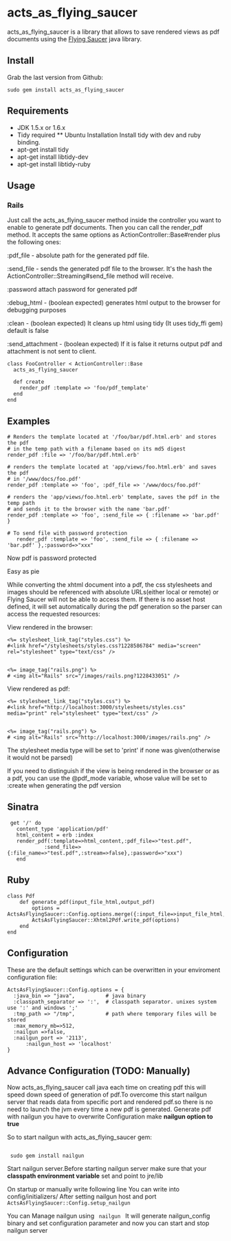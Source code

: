 acts\_as\_flying\_saucer
=====================

acts\_as\_flying\_saucer is a library that allows to save rendered views as pdf documents using the [Flying Saucer][1] java library.

[1]: https://xhtmlrenderer.dev.java.net/

Install
-------

Grab the last version from Github:

    sudo gem install acts_as_flying_saucer


Requirements
------------

* JDK 1.5.x or 1.6.x
* Tidy required
** Ubuntu Installation
 Install tidy with dev and ruby binding.
 * apt-get install tidy
 * apt-get install libtidy-dev
 * apt-get install libtidy-ruby


Usage
-----
### Rails
Just call the acts\_as\_flying\_saucer method inside the controller you want to enable to generate pdf documents.
Then you can call the render\_pdf method. 
It accepts the same options as ActionController::Base#render plus the following ones:
  

:pdf\_file - absolute path for the generated pdf file.
  
:send\_file - sends the generated pdf file to the browser. It's the hash the ActionController::Streaming#send\_file method will receive.  
             
:password  attach password for generated pdf            

:debug_html - (boolean expected) generates html output to the browser for debugging purposes

:clean  - (boolean expected) It cleans up html using tidy (It uses tidy_ffi gem) default is false

:send_attachment - (boolean expected) If it is false it returns output pdf and attachment is not sent to client.
          
    class FooController < ActionController::Base
      acts_as_flying_saucer
    
      def create
        render_pdf :template => 'foo/pdf_template'
      end
    end
   

  
  
Examples
--------
  
    # Renders the template located at '/foo/bar/pdf.html.erb' and stores the pdf 
    # in the temp path with a filename based on its md5 digest
    render_pdf :file => '/foo/bar/pdf.html.erb'
  
    # renders the template located at 'app/views/foo.html.erb' and saves the pdf
    # in '/www/docs/foo.pdf'
    render_pdf :template => 'foo', :pdf_file => '/www/docs/foo.pdf'
  
    # renders the 'app/views/foo.html.erb' template, saves the pdf in the temp path
    # and sends it to the browser with the name 'bar.pdf'
    render_pdf :template => 'foo', :send_file => { :filename => 'bar.pdf' }
    
    # To send file with password protection
       render_pdf :template => 'foo', :send_file => { :filename => 'bar.pdf' },:password=>"xxx"
  Now pdf is password protected
  
Easy as pie

While converting the xhtml document into a pdf, the css stylesheets and images should be referenced with absolute URLs(either local or remote) or Flying Saucer will not be able to access them. 
If there is no asset host defined, it will set automatically during the pdf generation so the parser can access the requested resources:

View rendered in the browser:

    <%= stylesheet_link_tag("styles.css") %>
    #<link href="/stylesheets/styles.css?1228586784" media="screen" rel="stylesheet" type="text/css" />


    <%= image_tag("rails.png") %>
    # <img alt="Rails" src="/images/rails.png?1228433051" />
  
View rendered as pdf:

    <%= stylesheet_link_tag("styles.css") %>
    #<link href="http://localhost:3000/stylesheets/styles.css" media="print" rel="stylesheet" type="text/css" />


    <%= image_tag("rails.png") %>
    # <img alt="Rails" src="http://localhost:3000/images/rails.png" />
  
The stylesheet media type will be set to 'print' if none was given(otherwise it would not be parsed)

If you need to distinguish if the view is being rendered in the browser or as a pdf, you can use the @pdf\_mode variable, whose value will be set to :create
when generating the pdf version

Sinatra
-------
	 get '/' do
  	   content_type 'application/pdf'
  	   html_content = erb :index
       render_pdf(:template=>html_content,:pdf_file=>"test.pdf",
                :send_file=> {:file_name=>"test.pdf",:stream=>false},:password=>"xxx")
       end
Ruby
----
	class Pdf
  		def generate_pdf(input_file_html,output_pdf)
  	  		options = ActsAsFlyingSaucer::Config.options.merge({:input_file=>input_file_html,:output_file=>output_pdf})
  		    ActsAsFlyingSaucer::Xhtml2Pdf.write_pdf(options)
  		end
	end

Configuration
-------------

These are the default settings which can be overwritten in your enviroment configuration file:

    ActsAsFlyingSaucer::Config.options = {
      :java_bin => "java",          # java binary
      :classpath_separator => ':',  # classpath separator. unixes system use ':' and windows ';'
      :tmp_path => "/tmp",          # path where temporary files will be stored
      :max_memory_mb=>512,
      :nailgun =>false,
      :nailgun_port => '2113',
		  :nailgun_host => 'localhost'
    }
    
    
Advance Configuration (TODO: Manually)
-------------------
Now acts_as_flying_saucer call java each time on creating pdf this will speed down speed of generation of pdf.To overcome this start nailgun server that reads data from specific port and rendered pdf.so there is no need to launch the jvm every time a new pdf is generated.
Generate pdf with nailgun you have to overwrite Configuration make **nailgun option to true**


So to start nailgun with acts_as_flying_saucer gem:

<code>
 sudo gem install nailgun
</code>

Start nailgun server.Before starting nailgun server make sure that your **classpath environment variable** set and point to jre/lib

On startup or manually write following line
You can write into config/initializers/
After setting nailgun host and port
<code>
 ActsAsFlyingSaucer::Config.setup_nailgun
</code>

You can Manage nailgun using
<code>
  nailgun
</code>
It will generate nailgun_config binary and set configuration parameter
and now you can start and stop nailgun server

